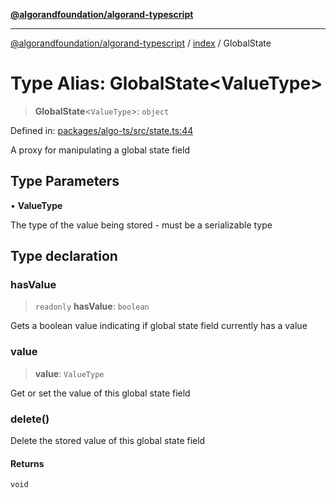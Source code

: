[**@algorandfoundation/algorand-typescript**](../../README.md)

***

[@algorandfoundation/algorand-typescript](../../README.md) / [index](../README.md) / GlobalState

# Type Alias: GlobalState\<ValueType\>

> **GlobalState**\<`ValueType`\>: `object`

Defined in: [packages/algo-ts/src/state.ts:44](https://github.com/algorandfoundation/puya-ts/blob/main/packages/algo-ts/src/state.ts#L44)

A proxy for manipulating a global state field

## Type Parameters

• **ValueType**

The type of the value being stored - must be a serializable type

## Type declaration

### hasValue

> `readonly` **hasValue**: `boolean`

Gets a boolean value indicating if global state field currently has a value

### value

> **value**: `ValueType`

Get or set the value of this global state field

### delete()

Delete the stored value of this global state field

#### Returns

`void`
